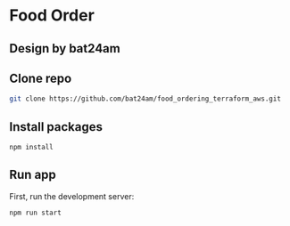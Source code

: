 # Food Order
## Design by bat24am

## Clone repo

```bash
git clone https://github.com/bat24am/food_ordering_terraform_aws.git
```

## Install packages

```bash
npm install
```

## Run app

First, run the development server:

```bash
npm run start
```
